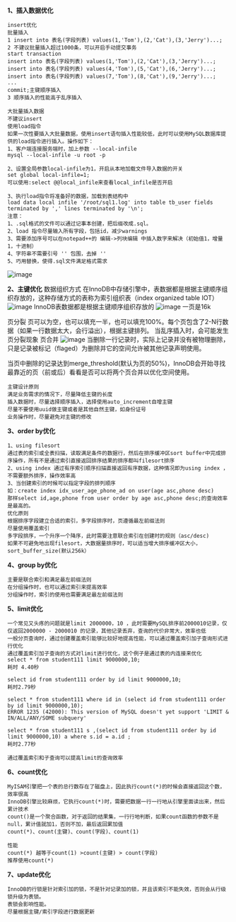 **1、插入数据优化**
```
insert优化
批量插入
1 insert into 表名(字段列表) values(1,'Tom'),(2,'Cat'),(3,'Jerry')...;
2 不建议批量插入超过1000条，可以开启手动提交事务
start transaction
insert into 表名(字段列表) values(1,'Tom'),(2,'Cat'),(3,'Jerry')...;
insert into 表名(字段列表) values(4,'Tom'),(5,'Cat'),(6,'Jerry')...;
insert into 表名(字段列表) values(7,'Tom'),(8,'Cat'),(9,'Jerry')...;
...
commit;主键顺序插入
3 顺序插入的性能高于乱序插入
```
```
大批量插入数据
不建议insert
使用load指令
如果一次性要插入大批量数据，使用insert语句插入性能较低，此时可以使用MySQL数据库提供的load指令进行插入。操作如下：
1、客户端连接服务端时，加上参数 --local-infile
mysql --local-infile -u root -p

2、设置全局参数local-infile为1，开启从本地加载文件导入数据的开关
set global local-infile=1;
可以使用:select @@local_infile来查看local_infile是否开启

3、执行load指令将准备好的数据，加载到表结构中
load data local infile '/root/sql1.log' into table tb_user fields terminated by ',' lines terminated by '\n';
注意：
1、.sql格式的文件可以通过记事本创建，把后缀改成.sql。
2、load 指令尽量输入所有字段，包括id，减少warnings
3、需要添加序号可以在notepad++的 编辑->列块编辑 中插入数字来解决（初始值1，增量1，十进制）
4、字符串不需要引号 '' 包围，去掉 ''
5、巧用替换，使得.sql文件满足格式需求
```
![image](https://github.com/whitemousetl/whitemousetl.github.io/assets/67313669/754fe0d8-4b15-4148-ae9c-8699bd749c2c)

**2、主键优化**
数据组织方式
在InnoDB中存储引擎中，表数据都是根据主键顺序组织存放的，这种存储方式的表称为索引组织表（index organized table IOT）
![image](https://github.com/whitemousetl/whitemousetl.github.io/assets/67313669/00214fad-c222-4e8e-95b7-f88855ae55fe)
InnoDB表数据都是根据主键顺序组织存放的
![image](https://github.com/whitemousetl/whitemousetl.github.io/assets/67313669/6eec6af2-adaf-4089-ab64-2ff152c56cd3)
一页是16k

页分裂
页可以为空，也可以填充一半，也可以填充100%。每个页包含了2-N行数据（如果一行数据太大，会行溢出），根据主键排列。
当乱序插入时，会可能发生页分裂现象
页合并
![image](https://github.com/whitemousetl/whitemousetl.github.io/assets/67313669/80fc8622-def4-4bcd-b251-2067a6376224)
当删除一行记录时，实际上记录并没有被物理删除，只是记录被标记（flaged）为删除并它的空间允许被其他记录声明使用。

当页中删除的记录达到merge_threshold(默认为页的50%)，InnoDB会开始寻找最靠近的页（前或后）看看是否可以将两个页合并以优化空间使用。

```
主键设计原则
满足业务需求的情况下，尽量降低主键的长度
插入数据时，尽量选择顺序插入，选择使用auto_increment自增主键
尽量不要使用uuid做主键或者是其他自然主键，如身份证号
业务操作时，尽量避免对主键的修改
```

**3、order by优化**
```
1、using filesort
通过表的索引或全表扫描，读取满足条件的数据行，然后在排序缓冲区sort buffer中完成排序操作，所有不是通过索引直接返回排序结果的排序都叫filesort排序
2、using index 通过有序索引顺序扫描直接返回有序数据，这种情况即为using index ，不需要额外排序，操作效率高
3、当创建索引的时候可以指定字段的排列顺序
如：create index idx_user_age_phone_ad on user(age asc,phone desc)
那样select id,age,phone from user order by age asc,phone desc;的查询效率是最高的。
优化原则
根据排序字段建立合适的索引，多字段排序时，页遵循最左前缀法则
尽量使用覆盖索引
多字段排序，一个升序一个降序，此时需要注意联合索引在创建时的规则（asc/desc)
如果不可避免地出现filesort，大数据量排序时，可以适当增大排序缓冲区大小，sort_buffer_size(默认256k）
```

**4、group by优化**
```
主要是联合索引和满足最左前缀法则
在分组操作时，也可以通过索引来提高效率
分组操作时，索引的使用也需要满足最左前缀法则
```

**5、limit优化**
```
一个常见又头疼的问题就是limit 2000000，10 ，此时需要MySQL排序前2000010记录，仅仅返回2000000 - 2000010 的记录，其他记录丢弃，查询的代价非常大，效率也低
一般分页查询时，通过创建覆盖索引能够比较好地提高性能，可以通过覆盖索引加子查询形式进行优化
通过覆盖索引加子查询的方式对limit进行优化，这个例子是通过表的内连接来优化
select * from student111 limit 9000000,10;
耗时 4.40秒

select id from student111 order by id limit 9000000,10;
耗时2.79秒

select * from student111 where id in (select id from student111 order by id limit 9000000,10);
ERROR 1235 (42000): This version of MySQL doesn't yet support 'LIMIT & IN/ALL/ANY/SOME subquery'

select * from student111 s ,(select id from student111 order by id limit 9000000,10) a where s.id = a.id ;
耗时2.77秒

通过覆盖索引和子查询可以提高limit的查询效率
```

**6、count优化**
```
MyISAM引擎把一个表的总行数存在了磁盘上，因此执行count(*)的时候会直接返回这个数，效率很高
InnoDB引擎比较麻烦，它执行count(*)时，需要把数据一行一行地从引擎里面读出来，然后累计技术
count()是一个聚合函数，对于返回的结果集，一行行地判断，如果count函数的参数不是null，累计值就加1，否则不加，最后返回累加值
count(*)、count(主键)、count(字段)、count(1)

性能
count(*) 越等于count(1) >count(主键) > count(字段)
推荐使用count(*)
```

**7、update优化**
```
InnoDB的行锁是针对索引加的锁，不是针对记录加的锁，并且该索引不能失效，否则会从行级锁升级为表锁。
表锁会影响性能。
尽量根据主键/索引字段进行数据更新
```
